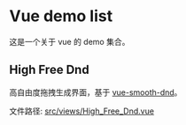 # Vue demo list

这是一个关于 vue 的 demo 集合。

## High Free Dnd

  高自由度拖拽生成界面，基于 [vue-smooth-dnd](https://github.com/kutlugsahin/vue-smooth-dnd)。

  文件路径: [src/views/High_Free_Dnd.vue](https://github.com/superman0159/vue-demo-list/blob/master/src/views/High_Free_Dnd.vue)
